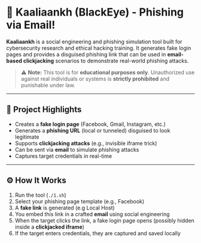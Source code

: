 # 🎯 Kaaliaankh (BlackEye) - Phishing via Email!

**Kaaliaankh** is a social engineering and phishing simulation tool built for cybersecurity research and ethical hacking training. It generates fake login pages and provides a disguised phishing link that can be used in **email-based clickjacking** scenarios to demonstrate real-world phishing attacks.

> ⚠️ **Note:** This tool is for **educational purposes only**. Unauthorized use against real individuals or systems is **strictly prohibited** and punishable under law.

---

## 🧠 Project Highlights

- Creates a **fake login page** (Facebook, Gmail, Instagram, etc.)
- Generates a **phishing URL** (local or tunneled) disguised to look legitimate
- Supports **clickjacking attacks** (e.g., invisible iframe trick)
- Can be sent via **email** to simulate phishing attacks
- Captures target credentials in real-time

---

## ⚙️ How It Works

1. Run the tool (`./1.sh`)
2. Select your phishing page template (e.g., Facebook)
3. A **fake link** is generated (e.g Local Host)
4. You embed this link in a crafted **email** using social engineering
5. When the target clicks the link, a fake login page opens (possibly hidden inside a **clickjacked iframe**)
6. If the target enters credentials, they are captured and saved locally
